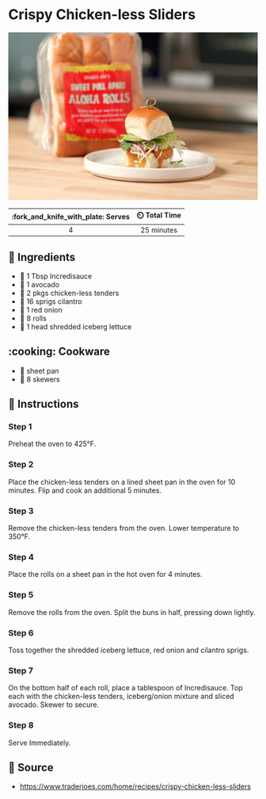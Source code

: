 # Crispy Chicken-less Sliders

![Crispy Chicken-less Sliders](../assets/images/crispy-chicken-less-sliders.png)

| :fork_and_knife_with_plate: Serves | :timer_clock: Total Time |
|:------:|:----------:|
| 4      | 25 minutes |

## :salt: Ingredients

- :sake: 1 Tbsp Incredisauce
- :avocado: 1 avocado
- :poultry_leg: 2 pkgs chicken-less tenders
- :herb: 16 sprigs cilantro
- :onion: 1 red onion
- :bread: 8 rolls
- :green_salad: 1 head shredded iceberg lettuce

## :cooking: Cookware

- :cookie: sheet pan
- :chopsticks: 8 skewers

## :pencil: Instructions

### Step 1

Preheat the oven to 425°F.

### Step 2

Place the chicken-less tenders on a lined sheet pan in the oven for 10 minutes. Flip and cook an additional 5 minutes.

### Step 3

Remove the chicken-less tenders from the oven. Lower temperature to 350°F.

### Step 4

Place the rolls on a sheet pan in the hot oven for 4 minutes.

### Step 5

Remove the rolls from the oven. Split the buns in half, pressing down lightly.

### Step 6

Toss together the shredded iceberg lettuce, red onion and cilantro sprigs.

### Step 7

On the bottom half of each roll, place a tablespoon of Incredisauce. Top each with the chicken-less tenders,
iceberg/onion mixture and sliced avocado. Skewer to secure.

### Step 8

Serve Immediately.

## :link: Source

- <https://www.traderjoes.com/home/recipes/crispy-chicken-less-sliders>
